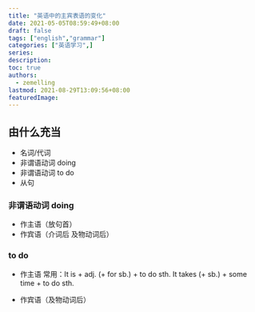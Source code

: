 ```yaml
---
title: "英语中的主宾表语的变化"
date: 2021-05-05T08:59:49+08:00
draft: false
tags: ["english","grammar"]
categories: ["英语学习",]
series:
description:
toc: true
authors:
  - zemelling
lastmod: 2021-08-29T13:09:56+08:00
featuredImage:
---
```


## 由什么充当

* 名词/代词
* 非谓语动词 doing
* 非谓语动词 to do
* 从句

### 非谓语动词 doing

* 作主语（放句首）
* 作宾语（介词后 及物动词后）

### to do

* 作主语
常用：It is + adj. (+ for sb.) + to do sth.
It takes (+ sb.) + some time + to do sth.

* 作宾语（及物动词后）
